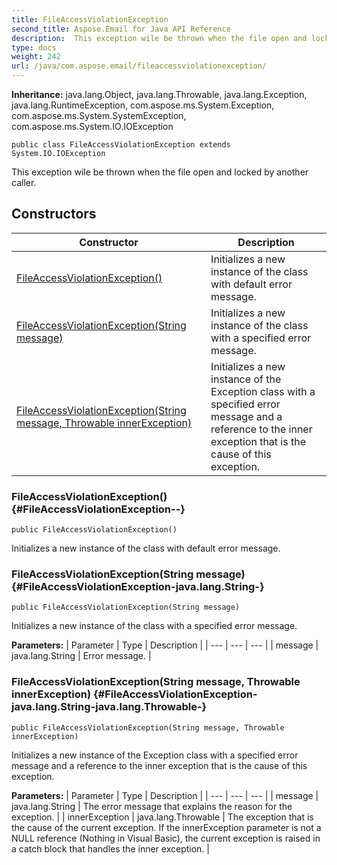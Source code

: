 ```yaml
---
title: FileAccessViolationException
second_title: Aspose.Email for Java API Reference
description:  This exception wile be thrown when the file open and locked by another caller.
type: docs
weight: 242
url: /java/com.aspose.email/fileaccessviolationexception/
---
```

**Inheritance:**
java.lang.Object, java.lang.Throwable, java.lang.Exception, java.lang.RuntimeException, com.aspose.ms.System.Exception, com.aspose.ms.System.SystemException, com.aspose.ms.System.IO.IOException
```
public class FileAccessViolationException extends System.IO.IOException
```

This exception wile be thrown when the file open and locked by another caller.
## Constructors

| Constructor | Description |
| --- | --- |
| [FileAccessViolationException()](#FileAccessViolationException--) | Initializes a new instance of the class with default error message. |
| [FileAccessViolationException(String message)](#FileAccessViolationException-java.lang.String-) | Initializes a new instance of the class with a specified error message. |
| [FileAccessViolationException(String message, Throwable innerException)](#FileAccessViolationException-java.lang.String-java.lang.Throwable-) | Initializes a new instance of the Exception class with a specified error message and a reference to the inner exception that is the cause of this exception. |
### FileAccessViolationException() {#FileAccessViolationException--}
```
public FileAccessViolationException()
```


Initializes a new instance of the class with default error message.

### FileAccessViolationException(String message) {#FileAccessViolationException-java.lang.String-}
```
public FileAccessViolationException(String message)
```


Initializes a new instance of the class with a specified error message.

**Parameters:**
| Parameter | Type | Description |
| --- | --- | --- |
| message | java.lang.String | Error message. |

### FileAccessViolationException(String message, Throwable innerException) {#FileAccessViolationException-java.lang.String-java.lang.Throwable-}
```
public FileAccessViolationException(String message, Throwable innerException)
```


Initializes a new instance of the Exception class with a specified error message and a reference to the inner exception that is the cause of this exception.

**Parameters:**
| Parameter | Type | Description |
| --- | --- | --- |
| message | java.lang.String | The error message that explains the reason for the exception. |
| innerException | java.lang.Throwable | The exception that is the cause of the current exception. If the innerException parameter is not a NULL reference (Nothing in Visual Basic), the current exception is raised in a catch block that handles the inner exception. |

